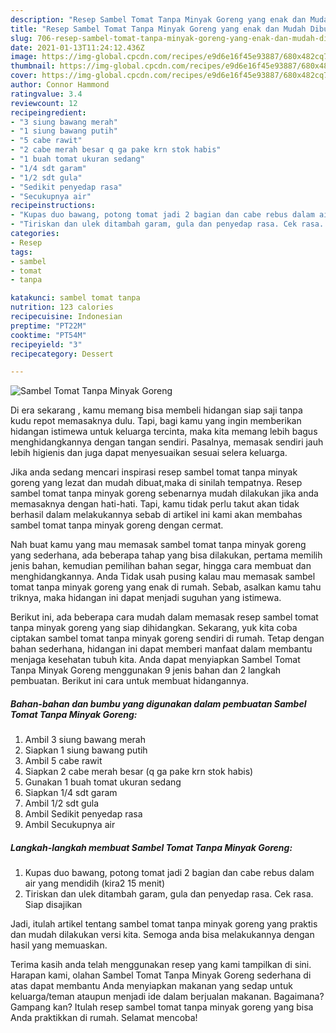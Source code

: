 ```yaml
---
description: "Resep Sambel Tomat Tanpa Minyak Goreng yang enak dan Mudah Dibuat"
title: "Resep Sambel Tomat Tanpa Minyak Goreng yang enak dan Mudah Dibuat"
slug: 706-resep-sambel-tomat-tanpa-minyak-goreng-yang-enak-dan-mudah-dibuat
date: 2021-01-13T11:24:12.436Z
image: https://img-global.cpcdn.com/recipes/e9d6e16f45e93887/680x482cq70/sambel-tomat-tanpa-minyak-goreng-foto-resep-utama.jpg
thumbnail: https://img-global.cpcdn.com/recipes/e9d6e16f45e93887/680x482cq70/sambel-tomat-tanpa-minyak-goreng-foto-resep-utama.jpg
cover: https://img-global.cpcdn.com/recipes/e9d6e16f45e93887/680x482cq70/sambel-tomat-tanpa-minyak-goreng-foto-resep-utama.jpg
author: Connor Hammond
ratingvalue: 3.4
reviewcount: 12
recipeingredient:
- "3 siung bawang merah"
- "1 siung bawang putih"
- "5 cabe rawit"
- "2 cabe merah besar q ga pake krn stok habis"
- "1 buah tomat ukuran sedang"
- "1/4 sdt garam"
- "1/2 sdt gula"
- "Sedikit penyedap rasa"
- "Secukupnya air"
recipeinstructions:
- "Kupas duo bawang, potong tomat jadi 2 bagian dan cabe rebus dalam air yang mendidih (kira2 15 menit)"
- "Tiriskan dan ulek ditambah garam, gula dan penyedap rasa. Cek rasa. Siap disajikan"
categories:
- Resep
tags:
- sambel
- tomat
- tanpa

katakunci: sambel tomat tanpa 
nutrition: 123 calories
recipecuisine: Indonesian
preptime: "PT22M"
cooktime: "PT54M"
recipeyield: "3"
recipecategory: Dessert

---
```



![Sambel Tomat Tanpa Minyak Goreng](https://img-global.cpcdn.com/recipes/e9d6e16f45e93887/680x482cq70/sambel-tomat-tanpa-minyak-goreng-foto-resep-utama.jpg)

Di era  sekarang , kamu memang bisa membeli hidangan siap saji tanpa kudu repot memasaknya dulu. Tapi, bagi kamu yang ingin memberikan hidangan istimewa untuk keluarga tercinta, maka kita memang lebih bagus menghidangkannya dengan tangan sendiri. Pasalnya, memasak sendiri jauh lebih higienis dan juga dapat menyesuaikan sesuai selera keluarga.

Jika anda sedang mencari inspirasi resep sambel tomat tanpa minyak goreng yang lezat dan mudah dibuat,maka di sinilah tempatnya. Resep sambel tomat tanpa minyak goreng  sebenarnya mudah dilakukan jika anda memasaknya dengan hati-hati. Tapi, kamu tidak perlu takut akan tidak berhasil dalam melakukannya 
sebab di artikel ini kami akan membahas sambel tomat tanpa minyak goreng dengan cermat.  



Nah buat kamu yang mau memasak sambel tomat tanpa minyak goreng yang sederhana, ada beberapa tahap yang bisa dilakukan, pertama memilih jenis bahan, kemudian pemilihan bahan segar, hingga cara membuat dan menghidangkannya. Anda Tidak usah pusing kalau mau memasak sambel tomat tanpa minyak goreng yang enak di rumah. Sebab, asalkan kamu  tahu triknya, maka hidangan ini dapat menjadi suguhan yang istimewa.

Berikut ini, ada beberapa cara mudah dalam memasak resep sambel tomat tanpa minyak goreng yang siap dihidangkan. Sekarang, yuk kita coba ciptakan sambel tomat tanpa minyak goreng sendiri di rumah. Tetap dengan bahan sederhana, hidangan ini dapat memberi manfaat dalam membantu menjaga kesehatan tubuh kita. Anda dapat menyiapkan Sambel Tomat Tanpa Minyak Goreng menggunakan 9 jenis bahan dan 2 langkah pembuatan. Berikut ini cara untuk membuat hidangannya.

<!--inarticleads1-->

##### Bahan-bahan dan bumbu yang digunakan dalam pembuatan Sambel Tomat Tanpa Minyak Goreng:

1. Ambil 3 siung bawang merah
1. Siapkan 1 siung bawang putih
1. Ambil 5 cabe rawit
1. Siapkan 2 cabe merah besar (q ga pake krn stok habis)
1. Gunakan 1 buah tomat ukuran sedang
1. Siapkan 1/4 sdt garam
1. Ambil 1/2 sdt gula
1. Ambil Sedikit penyedap rasa
1. Ambil Secukupnya air




<!--inarticleads2-->

##### Langkah-langkah membuat Sambel Tomat Tanpa Minyak Goreng:

1. Kupas duo bawang, potong tomat jadi 2 bagian dan cabe rebus dalam air yang mendidih (kira2 15 menit)
1. Tiriskan dan ulek ditambah garam, gula dan penyedap rasa. Cek rasa. Siap disajikan




Jadi, itulah artikel tentang  sambel tomat tanpa minyak goreng  yang praktis dan mudah dilakukan versi kita. Semoga anda bisa melakukannya dengan hasil yang memuaskan. 

Terima kasih anda telah menggunakan resep yang kami tampilkan di sini. Harapan kami, olahan  Sambel Tomat Tanpa Minyak Goreng sederhana di atas dapat membantu Anda menyiapkan makanan yang sedap untuk keluarga/teman ataupun menjadi ide dalam berjualan makanan. Bagaimana? Gampang kan? Itulah resep sambel tomat tanpa minyak goreng yang bisa Anda praktikkan di rumah. Selamat mencoba!

